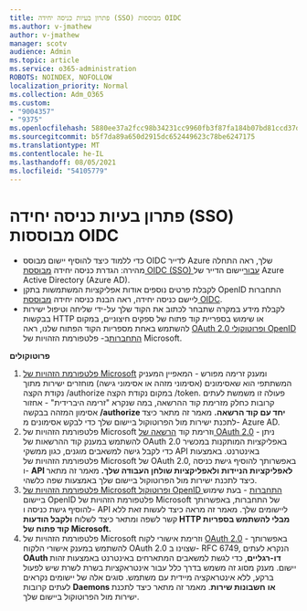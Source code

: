 ```yaml
---
title: פתרון בעיות כניסה יחידה (SSO) מבוססות OIDC
ms.author: v-jmathew
author: v-jmathew
manager: scotv
audience: Admin
ms.topic: article
ms.service: o365-administration
ROBOTS: NOINDEX, NOFOLLOW
localization_priority: Normal
ms.collection: Adm_O365
ms.custom:
- "9004357"
- "9375"
ms.openlocfilehash: 5880ee37a2fcc98b34231cc9960fb3f87fa184b07bd81ccd37d0ea5a78170af0
ms.sourcegitcommit: b5f7da89a650d2915dc652449623c78be6247175
ms.translationtype: MT
ms.contentlocale: he-IL
ms.lasthandoff: 08/05/2021
ms.locfileid: "54105779"
---
```

# <a name="troubleshoot-oidc-based-seamless-single-sign-on-sso-issues"></a>פתרון בעיות כניסה יחידה (SSO) מבוססות OIDC

- כדי ללמוד כיצד להוסיף יישום מבוסס OIDC לדייר Azure שלך, ראה התחלה מהירה: הגדרת כניסה יחידה [מבוססת OIDC (SSO) עבור](https://docs.microsoft.com/azure/active-directory/manage-apps/add-application-portal-setup-oidc-sso)יישום הדייר של Azure Active Directory (Azure AD).
- לקבלת פרטים נוספים אודות אפליקציות המשתמשות בתקן OpenID התחברות ליישם כניסה יחידה, ראה הבנת כניסה יחידה [מבוססת OIDC](https://docs.microsoft.com/azure/active-directory/manage-apps/configure-oidc-single-sign-on).
- לקבלת מידע במקרה שתבחר לכתוב את הקוד שלך על-ידי שליחה וטיפול ישירות בבקשות HTTP או שימוש בספריית קוד פתוח של ספקים חיצוניים, במקום להשתמש באחת מספריות הקוד הפתוח שלנו, ראה [OAuth 2.0 ופרוטוקולי OpenID התחברות](https://docs.microsoft.com/azure/active-directory/develop/active-directory-v2-protocols)ב- פלטפורמת הזהויות של Microsoft.

**פרוטוקולים**

1. [פלטפורמת הזהויות של Microsoft](https://docs.microsoft.com/azure/active-directory/develop/v2-oauth2-implicit-grant-flow) ומענק זרימה מפורש - המאפיין המעניק המשתתפי הוא שאסימונים (אסימוני מזהה או אסימוני גישה) מוחזרים ישירות מתוך נקודת הקצה /authorize במקום נקודת הקצה /token. פעולה זו משמשת לעתים קרובות כחלק מזרימת קוד ההרשאה, במה שנקרא "זרימה היברידית" - אחזור אסימון המזהה בבקשה **/authorize יחד עם קוד הרשאה.** מאמר זה מתאר כיצד לתכנת ישירות מול הפרוטוקול ביישום שלך כדי לבקש אסימונים מ- Azure AD.
2. פלטפורמת הזהויות של Microsoft וזרימת קוד [הרשאה של OAuth 2.0](https://docs.microsoft.com/azure/active-directory/develop/v2-oauth2-auth-code-flow) - ניתן להשתמש במענק קוד ההרשאות של OAuth 2.0 באפליקציות המותקנות במכשיר כדי לקבל גישה למשאבים מוגנים, כגון ממשקי API באינטרנט. באמצעות פלטפורמת הזהויות של Microsoft של OAuth 2.0, באפשרותך להוסיף גישת כניסה ו- **API לאפליקציות הניידות ולאפליקציות שולחן העבודה שלך.** מאמר זה מתאר כיצד לתכנת ישירות מול הפרוטוקול ביישום שלך באמצעות שפה כלשהי.
3. [פלטפורמת הזהויות של Microsoft ופרוטוקול OpenID התחברות](https://docs.microsoft.com/azure/active-directory/develop/v2-protocols-oidc) - בעת שימוש ביישום OpenID פלטפורמת הזהויות של Microsoft של התחברות, באפשרותך להוסיף גישת כניסה ו- API ליישומים שלך. מאמר זה מראה כיצד לעשות זאת ללא קשר לשפה ומתאר כיצד לשלוח **ולקבל הודעות HTTP מבלי להשתמש בספריות קוד פתוח של Microsoft.**
4. פלטפורמת הזהויות של Microsoft וזרימת אישורי לקוח [OAuth 2.0](https://docs.microsoft.com/azure/active-directory/develop/v2-oauth2-client-creds-grant-flow) - באפשרותך להשתמש במענק אישורי הלקוח OAuth 2.0 שצוינו ב- RFC 6749, הנקרא לעתים **OAuth דו-רגליים**, כדי לגשת למשאבים המתארחים באינטרנט באמצעות זהות יישום. מענק מסוג זה משמש בדרך כלל עבור אינטראקציות בשרת לשרת שיש לפעול ברקע, ללא אינטראקציה מיידית עם משתמש. סוגים אלה של יישומים נקראים לעתים קרובות **Daemons או** **חשבונות שירות**. מאמר זה מתאר כיצד לתכנת ישירות מול הפרוטוקול ביישום שלך.
